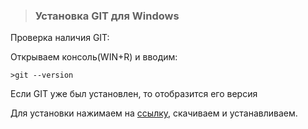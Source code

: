 >### **Установка GIT для Windows**
Проверка наличия GIT:

Открываем консоль(WIN+R) и вводим:
```bash=
>git --version
```
Если GIT уже был установлен, то отобразится его версия

Для установки нажимаем на [ссылку](https://git-scm.com/download/win), скачиваем и устанавливаем. 

